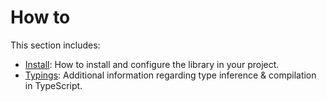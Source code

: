 # How to

This section includes:

- [Install](@nav/how-to/install): How to install and configure the library in your project.
- [Typings](@nav/how-to/typings): Additional information regarding type inference & compilation in TypeScript.
